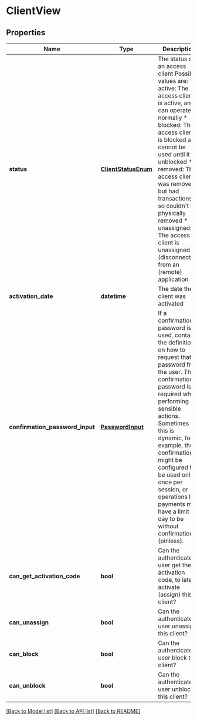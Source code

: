 # ClientView

## Properties
Name | Type | Description | Notes
------------ | ------------- | ------------- | -------------
**status** | [**ClientStatusEnum**](ClientStatusEnum.md) | The status of an access client Possible values are: * active: The access client is active, and can operate normally * blocked: The access client is blocked and cannot be used until it is unblocked * removed: The access client was removed, but had transactions, so couldn&#39;t be physically removed * unassigned: The access client is unassigned (disconnected) from an (remote) application  | [optional] 
**activation_date** | **datetime** | The date the client was activated | [optional] 
**confirmation_password_input** | [**PasswordInput**](PasswordInput.md) | If a confirmation password is used, contains the definitions on how to request that password from the user. This confirmation password is required when performing sensible actions. Sometimes this is dynamic, for example, the confirmation might be configured to be used only once per session, or operations like payments may have a limit per day to be without confirmation (pinless).  | [optional] 
**can_get_activation_code** | **bool** | Can the authenticated user get the activation code, to later activate (assign) this client?  | [optional] 
**can_unassign** | **bool** | Can the authenticated user unassign this client? | [optional] 
**can_block** | **bool** | Can the authenticated user block this client? | [optional] 
**can_unblock** | **bool** | Can the authenticated user unblock this client? | [optional] 

[[Back to Model list]](../README.md#documentation-for-models) [[Back to API list]](../README.md#documentation-for-api-endpoints) [[Back to README]](../README.md)


